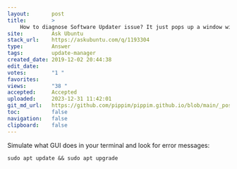 ```yaml
---
layout:       post
title:        >
    How to diagnose Software Updater issue? It just pops up a window with no content
site:         Ask Ubuntu
stack_url:    https://askubuntu.com/q/1193304
type:         Answer
tags:         update-manager
created_date: 2019-12-02 20:44:38
edit_date:    
votes:        "1 "
favorites:    
views:        "38 "
accepted:     Accepted
uploaded:     2023-12-31 11:42:01
git_md_url:   https://github.com/pippim/pippim.github.io/blob/main/_posts/2019/2019-12-02-How-to-diagnose-Software-Updater-issue_-It-just-pops-up-a-window-with-no-content.md
toc:          false
navigation:   false
clipboard:    false
---
```


Simulate what GUI does in your terminal and look for error messages:

``` 
sudo apt update && sudo apt upgrade
```
